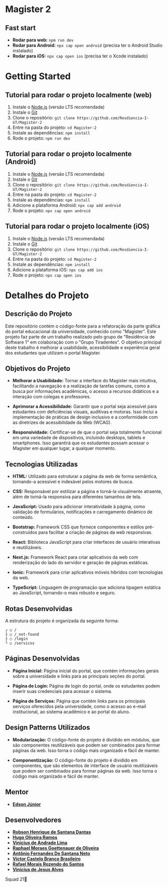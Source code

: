 # Magister 2
## Fast start
- **Rodar para web:** `npm run dev`
- **Rodar para Android:** `npx cap open android` (precisa ter o Android Studio instalado)
- **Rodar para iOS:** `npx cap open ios` (precisa ter o Xcode instalado)


# Getting Started
## Tutorial para rodar o projeto localmente (web)
1. Instale o [Node.js](https://nodejs.org/en/download/) (versão LTS recomendada)
2. Instale o [Git](https://git-scm.com/downloads)
3. Clone o repositório: `git clone https://github.com/Resdiencia-I-GT/Magister-2`
4. Entre na pasta do projeto: `cd Magister-2`
5. Instale as dependências: `npm install`
6. Rode o projeto: `npm run dev`

## Tutorial para rodar o projeto localmente (Android)
1. Instale o [Node.js](https://nodejs.org/en/download/) (versão LTS recomendada)
2. Instale o [Git](https://git-scm.com/downloads)
3. Clone o repositório: `git clone https://github.com/Resdiencia-I-GT/Magister-2`
4. Entre na pasta do projeto: `cd Magister-2`
5. Instale as dependências: `npm install`
6. Adicione a plataforma Android: `npx cap add android`
7. Rode o projeto: `npx cap open android`

## Tutorial para rodar o projeto localmente (iOS)
1. Instale o [Node.js](https://nodejs.org/en/download/) (versão LTS recomendada)
2. Instale o [Git](https://git-scm.com/downloads)
3. Clone o repositório: `git clone https://github.com/Resdiencia-I-GT/Magister-2`
4. Entre na pasta do projeto: `cd Magister-2`
5. Instale as dependências: `npm install`
6. Adicione a plataforma iOS: `npx cap add ios`
7. Rode o projeto: `npx cap open ios`

# Detalhes do Projeto
## Descrição do Projeto
Este repositório contém o código-fonte para a refatoração da parte gráfica do portal educacional da universidade, conhecido como "Magister". Este projeto faz parte de um trabalho realizado pelo grupo de "Residência de Software 1" em colaboração com o "Grupo Tiradentes". O objetivo principal deste trabalho é melhorar a usabilidade, acessibilidade e experiência geral dos estudantes que utilizam o portal Magister.

## Objetivos do Projeto
- **Melhorar a Usabilidade:** Tornar a interface do Magister mais intuitiva, facilitando a navegação e a realização de tarefas comuns, como a busca por informações acadêmicas, o acesso a recursos didáticos e a interação com colegas e professores.

- **Aprimorar a Acessibilidade:** Garantir que o portal seja acessível para estudantes com deficiências visuais, auditivas e motoras. Isso inclui a implementação de práticas de design inclusivo e a conformidade com as diretrizes de acessibilidade da Web (WCAG).

- **Responsividade:** Certificar-se de que o portal seja totalmente funcional em uma variedade de dispositivos, incluindo desktops, tablets e smartphones. Isso garantirá que os estudantes possam acessar o Magister em qualquer lugar, a qualquer momento.

## Tecnologias Utilizadas
- **HTML:** Utilizado para estruturar a página da web de forma semântica, tornando-a acessível e indexável pelos motores de busca.

- **CSS:** Responsável por estilizar a página e torná-la visualmente atraente, além de torná-la responsiva para diferentes tamanhos de tela.

- **JavaScript:** Usado para adicionar interatividade à página, como validação de formulários, notificações e carregamento dinâmico de conteúdo.

- **Bootstrap:** Framework CSS que fornece componentes e estilos pré-construídos para facilitar a criação de páginas da web responsivas.

- **React:** Biblioteca JavaScript para criar interfaces de usuário interativas e reutilizáveis.

- **Next.js:** Framework React para criar aplicativos da web com renderização do lado do servidor e geração de páginas estáticas.

- **Ionic:** Framework para criar aplicativos móveis híbridos com tecnologias da web.

- **TypeScript:** Linguagem de programação que adiciona tipagem estática ao JavaScript, tornando-o mais robusto e seguro.

## Rotas Desenvolvidas
A estrutura do projeto é organizada da seguinte forma:

    ┌ ○ /                                    
    ├ ○ /_not-found                         
    ├ ○ /login                              
    └ ○ /servicos                           

## Páginas Desenvolvidas
- **Página Inicial:** Página inicial do portal, que contém informações gerais sobre a universidade e links para as principais seções do portal.

- **Página de Login:** Página de login do portal, onde os estudantes podem inserir suas credenciais para acessar o sistema.

- **Página de Serviços:** Página que contém links para os principais serviços oferecidos pela universidade, como o acesso ao e-mail institucional, ao sistema acadêmico e ao portal do aluno.

## Design Patterns Utilizados
- **Modularização:** O código-fonte do projeto é dividido em módulos, que são componentes reutilizáveis que podem ser combinados para formar páginas da web. Isso torna o código mais organizado e fácil de manter.

- **Componentização:** O código-fonte do projeto é dividido em componentes, que são elementos de interface de usuário reutilizáveis que podem ser combinados para formar páginas da web. Isso torna o código mais organizado e fácil de manter.


## Mentor
- <a href="https://github.com/edsonlsjj">**Edson Júnior**</a>

## Desenvolvedores
- <a href="https://github.com/xxRobs">**Robson Henrique de Santana Dantas**</a>
- <a href="https://github.com/HugoORamos">**Hugo Oliveira Ramos**</a>
- <a href="https://github.com/Viniosk">**Vinícius de Andrade Lima**</a>
- <a href="https://github.com/RaphaelGoettenauer">**Raphael Moraes Goettenauer de Oliveira**</a>
- <a href="https://github.com/antonionetodeveloper">**Antônio Fernandes De Santana Neto**</a>
- <a href="https://github.com/victxrcb">**Victor Castelo Branco Brasileiro**</a>
- <a href="https://github.com/Raffadosantos">**Rafael Morais Rozendo do Santos**</a>
- <a href="https://github.com/vinicius010neto">**Vinicius de Jesus Alves**</a>

Squad 21🤘